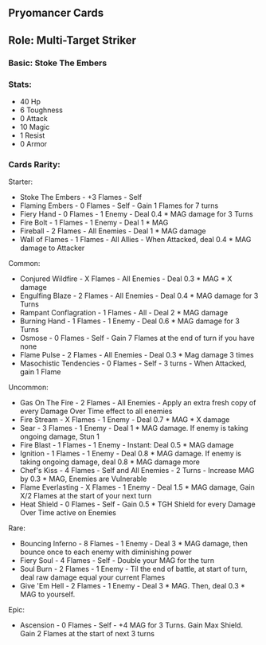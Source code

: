 ## Pryomancer Cards

## Role: Multi-Target Striker

### Basic: Stoke The Embers

### Stats:
- 40 Hp
- 6 Toughness
- 0 Attack
- 10 Magic
- 1 Resist
- 0 Armor

### Cards Rarity:

Starter:
- Stoke The Embers - +3 Flames - Self
- Flaming Embers - 0 Flames - Self - Gain 1 Flames for 7 turns
- Fiery Hand - 0 Flames - 1 Enemy - Deal 0.4 * MAG damage for 3 Turns
- Fire Bolt - 1 Flames - 1 Enemy - Deal 1 * MAG 
- Fireball - 2 Flames - All Enemies - Deal 1 * MAG damage
- Wall of Flames - 1 Flames - All Allies - When Attacked, deal 0.4 * MAG damage to Attacker

Common:
- Conjured Wildfire - X Flames - All Enemies - Deal 0.3 * MAG * X damage
- Engulfing Blaze - 2 Flames - All Enemies - Deal 0.4 * MAG damage for 3 Turns
- Rampant Conflagration - 1 Flames - All - Deal 2 * MAG damage
- Burning Hand - 1 Flames - 1 Enemy - Deal 0.6 * MAG damage for 3 Turns
- Osmose - 0 Flames - Self - Gain 7 Flames at the end of turn if you have none
- Flame Pulse - 2 Flames - All Enemies - Deal 0.3 * Mag damage 3 times
- Masochistic Tendencies - 0 Flames - Self - 3 turns - When Attacked, gain 1 Flame

Uncommon:
- Gas On The Fire - 2 Flames - All Enemies - Apply an extra fresh copy of every Damage Over Time effect to all enemies
- Fire Stream - X Flames - 1 Enemy - Deal 0.7 * MAG * X damage
- Sear - 3 Flames - 1 Enemy - Deal 1 * MAG damage. If enemy is taking ongoing damage, Stun 1
- Fire Blast - 1 Flames - 1 Enemy - Instant: Deal 0.5 * MAG damage
- Ignition - 1 Flames - 1 Enemy - Deal 0.8 * MAG damage. If enemy is taking ongoing damage, deal 0.8 * MAG damage more
- Chef's Kiss - 4 Flames - Self and All Enemies - 2 Turns - Increase MAG by 0.3 * MAG, Enemies are Vulnerable
- Flame Everlasting - X Flames - 1 Enemy - Deal 1.5 * MAG damage, Gain X/2 Flames at the start of your next turn
- Heat Shield - 0 Flames - Self - Gain 0.5 * TGH Shield for every Damage Over Time active on Enemies

Rare:
- Bouncing Inferno - 8 Flames - 1 Enemy - Deal 3 * MAG damage, then bounce once to each enemy with diminishing power
- Fiery Soul - 4 Flames - Self - Double your MAG for the turn
- Soul Burn - 2 Flames - 1 Enemy - Til the end of battle, at start of turn, deal raw damage equal your current Flames
- Give 'Em Hell - 2 Flames - 1 Enemy - Deal 3 * MAG. Then, deal 0.3 * MAG to yourself. 

Epic:
- Ascension - 0 Flames - Self - +4 MAG for 3 Turns. Gain Max Shield. Gain 2 Flames at the start of next 3 turns
